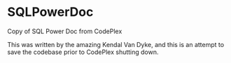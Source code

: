 # SQLPowerDoc
Copy of SQL Power Doc from CodePlex

This was written by the amazing Kendal Van Dyke, and this is an attempt to save the codebase prior to CodePlex shutting down.

